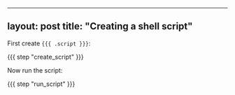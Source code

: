 <!-- en.markdown -->
---
layout: post
title:  "Creating a shell script"
---

First create `{{{ .script }}}`:

{{{ step "create_script" }}}

Now run the script:

{{{ step "run_script" }}}

